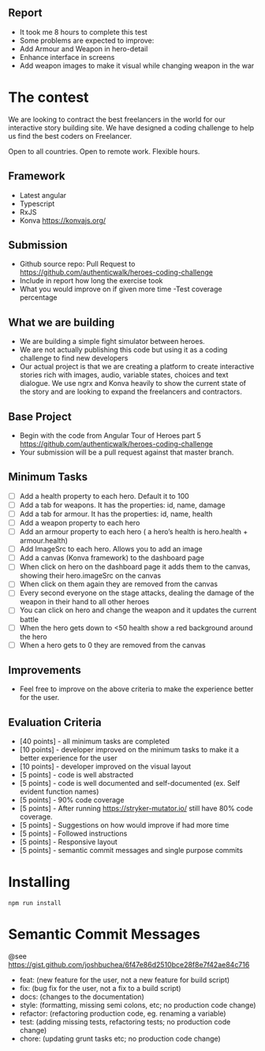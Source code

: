 ## Report
 - It took me 8 hours to complete this test
 - Some problems are expected to improve:
 - Add Armour and Weapon in hero-detail 
 - Enhance interface in screens
 - Add weapon images to make it visual while changing weapon in the war

# The contest

We are looking to contract the best freelancers in the world for our interactive story building site.   We have designed a coding challenge to help us find the best coders on Freelancer.  

Open to all countries.  Open to remote work.  Flexible hours.

## Framework
 - Latest angular
 - Typescript
 - RxJS
 - Konva https://konvajs.org/ 

## Submission
 - Github source repo:  Pull Request to https://github.com/authenticwalk/heroes-coding-challenge
 - Include in report how long the exercise took
 - What you would improve on if given more time
 -Test coverage percentage

## What we are building
 - We are building a simple fight simulator between heroes.
 - We are not actually publishing this code but using it as a coding challenge to find new developers
 - Our actual project is that we are creating a platform to create interactive stories rich with images, audio, variable states, choices and text dialogue.  We use ngrx and Konva heavily to show the current state of the story and are looking to expand the freelancers and contractors.  

## Base Project
 - Begin with the code from Angular Tour of Heroes part 5  https://github.com/authenticwalk/heroes-coding-challenge
- Your submission will be a pull request against that master branch.

## Minimum Tasks
- [ ] Add a health property to each hero.  Default it to 100
- [ ]  Add a tab for weapons. It has the properties: id, name, damage
- [ ]  Add a tab for armour. It has the properties: id, name, health
- [ ]  Add a weapon property to each hero
- [ ]  Add an armour property to each hero ( a hero’s health is hero.health + armour.health)
- [ ]  Add ImageSrc to each hero.  Allows you to add an image
- [ ]  Add a canvas (Konva framework) to the dashboard page
- [ ]  When click on hero on the dashboard page it adds them to the canvas, showing their hero.imageSrc on the canvas
- [ ]  When click on them again they are removed from the canvas
- [ ]  Every second everyone on the stage attacks, dealing the damage of the weapon in their hand to all other heroes
- [ ] You can click on hero and change the weapon and it updates the current battle
- [ ]  When the hero gets down to <50 health show a red background around the hero
- [ ]  When a hero gets to 0 they are removed from the canvas

## Improvements
- Feel free to improve on the above criteria to make the experience better for the user.

## Evaluation Criteria
 - [40 points] - all minimum tasks are completed
 - [10 points] - developer improved on the minimum tasks to make it a better experience for the user
 - [10 points] - developer improved on the visual layout
 - [5 points] - code is well abstracted
 - [5 points] - code is well documented and self-documented (ex. Self evident function names)
 - [5 points] - 90% code coverage
 - [5 points] - After running https://stryker-mutator.io/ still have 80% code coverage.
 - [5 points] - Suggestions on how would improve if had more time
 - [5 points] - Followed instructions
 - [5 points] - Responsive layout
 - [5 points] - semantic commit messages and single purpose commits

# Installing

` npm run install `

# Semantic Commit Messages

@see https://gist.github.com/joshbuchea/6f47e86d2510bce28f8e7f42ae84c716

- feat: (new feature for the user, not a new feature for build script)
- fix: (bug fix for the user, not a fix to a build script)
- docs: (changes to the documentation)
- style: (formatting, missing semi colons, etc; no production code change)
- refactor: (refactoring production code, eg. renaming a variable)
- test: (adding missing tests, refactoring tests; no production code change)
- chore: (updating grunt tasks etc; no production code change)
